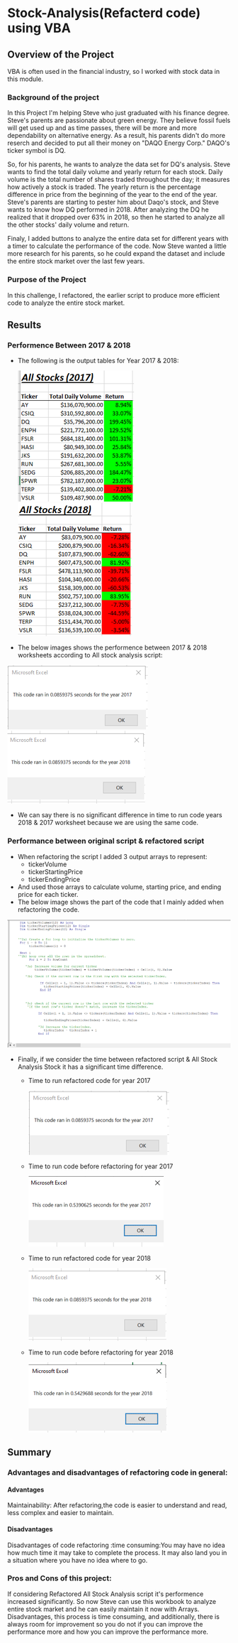 # Stock-Analysis(Refacterd code) using VBA
## Overview of the Project
VBA is often used in the financial industry, so I worked with stock data in this module. 

### Background of the project
In this Project I'm helping Steve who just graduated with his finance degree. Steve's parents are passionate about green energy. They believe fossil fuels will get used up and as time passes, there will be more and more dependability on alternative energy. As a result, his parents didn't do more reserch and decided to put all their money on "DAQO Energy Corp." DAQO's ticker symbol is DQ.

So, for his parents, he wants to analyze the data set for DQ's analysis. Steve wants to find the total daily volume and yearly return for each stock. Daily volume is the total number of shares traded throughout the day; it measures how actively a stock is traded. The yearly return is the percentage difference in price from the beginning of the year to the end of the year. Steve's parents are starting to pester him about Daqo's stock, and Steve wants to know how DQ performed in 2018. After analyzing the DQ he realized that it  dropped over 63% in 2018, so then he started to analyze all the other stocks' daily volume and return.

Finaly, I added buttons to analyze the entire data set for different years with a timer to calculate the performance of the code.
Now Steve wanted a little more research for his parents, so he could expand the dataset and include the entire stock market over the last few years.



### Purpose of the Project

In this challenge, I refactored, the earlier script to produce more efficient code to analyze the entire stock market.

## Results
### Performence Between 2017 & 2018
- The following is the output  tables for Year 2017 & 2018:

  ![](Resources/AllStockAnalysis2017Table.png)![](Resources/AllStockAnalysis2018Table.PNG)
  
 - The below images shows the performence between 2017 & 2018 worksheets according to All stock analysis script:

  ![](Resources/VBA_Challenge_2017.PNG)![](Resources/VBA_Challenge_2018.PNG)

 - We can say there is no significant difference in time to run code years 2018 & 2017 worksheet because we are using the same code.

### Performance between original script & refactored script
- When refactoring the script I added 3 output arrays to represent:
  - tickerVolume
  - tickerStartingPrice
  - tickerEndingPrice
 - And used those arrays to calculate volume, starting price, and ending price for each ticker.
 - The below image shows the part of the code that I mainly added when refactoring the code.

 ![](Resources/refactcode.png)
 
 - Finally, if we consider the time between refactored script & All Stock Analysis Stock it has a significant time difference.
   - Time to run refactored code for year 2017
   
      ![](Resources/VBA_Challenge_2017.PNG)![]()          
  
    - Time to run code before refactoring for year 2017
   
      ![](Resources/AllStockAnalysis2017time.png)
 
    - Time to run refactored code for year 2018

      ![](Resources/VBA_Challenge_2018.PNG)
 
    - Time to run code before refactoring for year 2018
 
       ![](Resources/AllStockAnalysis2018time.PNG)
       
       
 ## Summary
 
 ### Advantages and disadvantages of refactoring code in general:
 #### Advantages
 Maintainability: After refactoring,the code is easier to understand and read, less complex and easier to maintain.
 #### Disadvantages
 Disadvantages of code refactoring :time consuming:You may have no idea how much time it may take to complete the process. It may also land you in a situation where you have no idea where to go.
 
 ### Pros and Cons of this project:
 If considering Refactored All Stock Analysis script it's performence increased significantly. So now Steve can use this workbook to analyze entire stock market and he can easily maintain it now with Arrays.
 Disadvantages, this process is time consuming, and additionally, there is always room for improvement so you do not if you can improve the performance more and how you can improve the performance more. 
 
 
